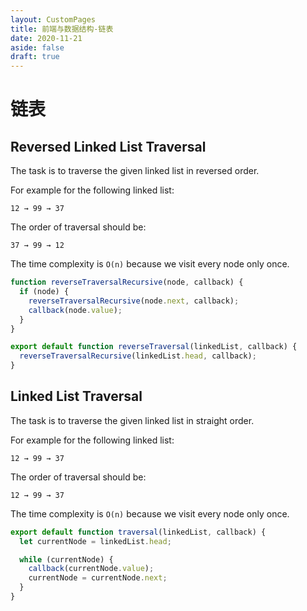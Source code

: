```yaml
---
layout: CustomPages
title: 前端与数据结构-链表
date: 2020-11-21
aside: false
draft: true
---
```


# 链表

## Reversed Linked List Traversal

The task is to traverse the given linked list in reversed order.

For example for the following linked list:

```
12 → 99 → 37
```

The order of traversal should be:

```
37 → 99 → 12
```

The time complexity is `O(n)` because we visit every node only once.

```js
function reverseTraversalRecursive(node, callback) {
  if (node) {
    reverseTraversalRecursive(node.next, callback);
    callback(node.value);
  }
}

export default function reverseTraversal(linkedList, callback) {
  reverseTraversalRecursive(linkedList.head, callback);
}
```

## Linked List Traversal

The task is to traverse the given linked list in straight order.

For example for the following linked list:

```
12 → 99 → 37
```

The order of traversal should be:

```
12 → 99 → 37
```

The time complexity is `O(n)` because we visit every node only once.

```js
export default function traversal(linkedList, callback) {
  let currentNode = linkedList.head;

  while (currentNode) {
    callback(currentNode.value);
    currentNode = currentNode.next;
  }
}
```
